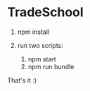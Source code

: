# TradeSchool

1. npm install

2. run two scripts:
      1. npm start
      2. npm run bundle
      
That's it :)
